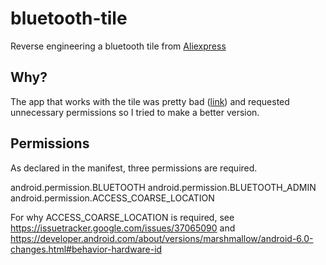 # bluetooth-tile
Reverse engineering a bluetooth tile from [Aliexpress](https://www.aliexpress.com/item/1pc-Brand-New-Smart-Tag-Wireless-Bluetooth-Tracker-Child-Kid-Bag-Luggage-Key-Finder-itag-Wallet/32727586658.html?tt=Copy+to+clipboard&fbclid=IwAR3OYJ2GhDCZ9wCLB52M-qb8nl7B25SBGDDr00iDYlvwbwEg4IVGICzV6Bk&aff_platform=default&cpt=1545295423135&sk=WNT7S1i&aff_trace_key=697f75e6ecec4f23aea518e724cf23d5-1545295423135-02062-WNT7S1i&terminal_id=e27c67f8b6cc4197acf927a2fe0f3e42)

## Why?
The app that works with the tile was pretty bad ([link](https://play.google.com/store/apps/details?id=com.sl.fdq.activity&hl=en)) and requested unnecessary permissions so I tried to make a better version.

## Permissions
As declared in the manifest, three permissions are required.

android.permission.BLUETOOTH
android.permission.BLUETOOTH_ADMIN
android.permission.ACCESS_COARSE_LOCATION

For why ACCESS_COARSE_LOCATION is required, see https://issuetracker.google.com/issues/37065090 and https://developer.android.com/about/versions/marshmallow/android-6.0-changes.html#behavior-hardware-id
